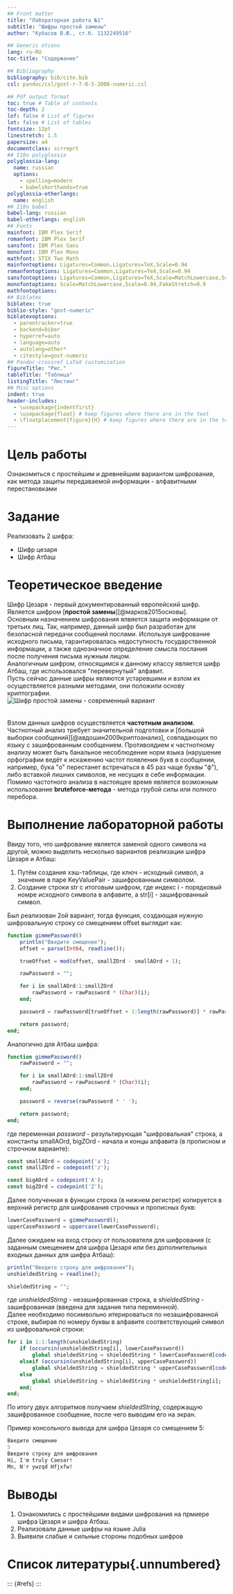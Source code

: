 ```yaml
---
## Front matter
title: "Лабораторная работа №1"
subtitle: "Шифры простой замены"
author: "Кубасов В.Ю., ст.б. 1132249516"

## Generic otions
lang: ru-RU
toc-title: "Содержание"

## Bibliography
bibliography: bib/cite.bib
csl: pandoc/csl/gost-r-7-0-5-2008-numeric.csl

## Pdf output format
toc: true # Table of contents
toc-depth: 2
lof: false # List of figures
lot: false # List of tables
fontsize: 12pt
linestretch: 1.5
papersize: a4
documentclass: scrreprt
## I18n polyglossia
polyglossia-lang:
  name: russian
  options:
	- spelling=modern
	- babelshorthands=true
polyglossia-otherlangs:
  name: english
## I18n babel
babel-lang: russian
babel-otherlangs: english
## Fonts
mainfont: IBM Plex Serif
romanfont: IBM Plex Serif
sansfont: IBM Plex Sans
monofont: IBM Plex Mono
mathfont: STIX Two Math
mainfontoptions: Ligatures=Common,Ligatures=TeX,Scale=0.94
romanfontoptions: Ligatures=Common,Ligatures=TeX,Scale=0.94
sansfontoptions: Ligatures=Common,Ligatures=TeX,Scale=MatchLowercase,Scale=0.94
monofontoptions: Scale=MatchLowercase,Scale=0.94,FakeStretch=0.9
mathfontoptions:
## Biblatex
biblatex: true
biblio-style: "gost-numeric"
biblatexoptions:
  - parentracker=true
  - backend=biber
  - hyperref=auto
  - language=auto
  - autolang=other*
  - citestyle=gost-numeric
## Pandoc-crossref LaTeX customization
figureTitle: "Рис."
tableTitle: "Таблица"
listingTitle: "Листинг"
## Misc options
indent: true
header-includes:
  - \usepackage{indentfirst}
  - \usepackage{float} # keep figures where there are in the text
  - \floatplacement{figure}{H} # keep figures where there are in the text
---
```


# Цель работы

Ознакомиться с простейшим и древнейшим вариантом шифрования, как метода защиты передаваемой информации - алфавитными перестановками

# Задание

Реализовать 2 шифра:
- Шифр цезаря
- Шифр Атбаш 

# Теоретическое введение

Шифр Цезаря - первый документированный европейский шифр. Является шифром [__простой замены__][@марков2015основы].
</br>Основным назначением шифрования ялвяется защита информации от третьих лиц. Так, например, данный шифр был разработан для безопасной передачи сообщений послами. Используя шифрование исходного письма, гарантировалась недоступность государственной информации, а также однозначное определение смысла послания после получения письма нужным лицом.
</br>Аналогичным шифром, относящимся к данному классу является шифр Атбаш, где использовался "перевернутый" алфавит.
</br>Пусть сейчас данные шифры являются устаревшими и взлом их осуществляется разными методами, они положили основу криптографии.
</br>
![Шифр простой замены - современный вариант](image/450px-Dancing_men.jpg)  
</br>
</br> Взлом данных шифров осуществляется __частотным анализом__. Частнотный анализ требует значительной подготовки и [большой выборки сообщений][@авдошин2009криптоанализ], совпадающих по языку с зашифрованным сообщением. Противоядием к частнотному анализу может быть банальное несоблюдение норм языка (нарушение орфографии ведёт к искажению частот появления букв в сообщении, например, бука "о" перестанет встречаться в 45 раз чаще буквы "ф"), либо вставкой лишних символов, не несущих в себе информации.
</br> Помимо частотного анализа в настоящее время является возможным использование __bruteforce-метода__ - метода грубой силы или полного перебора.


# Выполнение лабораторной работы

Ввиду того, что шифрование является заменой одного символа на другой, можно выделить несколько вариантов реализации шифра Цезаря и Атбаш:
1. Путём создания хэш-таблицы, где ключ - исходный символ, а значение в паре KeyValuePair - зашифрованным символом.
2. Создание строки str с итоговым шифром, где индекс i - порядковый номре исходного символа в алфавите, а str[i] - зашифрованный символ. 

Был реализован 2ой вариант, тогда функция, создающая нужную шифровальную строку со смещением offset выглядит как:
```julia
function gimmePassword()
    println("Введите смещение");
    offset = parse(Int64, readline());

    trueOffset = mod(offset, smallZOrd - smallAOrd + 1);

    rawPassword = "";

    for i in smallAOrd:1:smallZOrd
        rawPassword = rawPassword * (Char)(i);
    end;

    password = rawPassword[trueOffset + 1:length(rawPassword)] * rawPassword[1:trueOffset];

    return password;
end;
```

Аналогично для Атбаш шифра:
```julia
function gimmePassword()
    rawPassword = "";

    for i in smallAOrd:1:smallZOrd
        rawPassword = rawPassword * (Char)(i);
    end;

    password = reverse(rawPassword * ' ');

    return password;
end;
```
где переменная _password_ - результирующая "шифровальная" строка, а константы smallAOrd, bigZOrd - начала и концы алфавита (в прописном и строчном варианте):

```julia
const smallAOrd = codepoint('a');
const smallZOrd = codepoint('z');

const bigAOrd = codepoint('A');
const bigZOrd = codepoint('Z');
```

Далее полученная в функции строка (в нижнем регистре) копируется в верхний регистр для шифрования строчных и прописных букв:

```julia
lowerCasePassword = gimmePassword();
upperCasePassword = uppercase(lowerCasePassword);
```

Далее ожидаем на вход строку от пользователя для шифрования (с заданным смещением для шифра Цезаря или без дополнительных входных данных для шифра Атбаш):

```julia
println("Введите строку для шифрования");
unshieldedString = readline();

shieldedString = "";
```
где _unshieldedStirng_ - незашифрованная строка, а _shieldedString_ - зашифрованная (введена для задания типа переменной).
</br> Далее необходимо посимвольно итерироваться по незашифрованной строке, выбирая по номеру буквы в алфавите соответствующий символ из шифровальной строки:

```julia
for i in 1:1:length(unshieldedString)
    if (occursin(unshieldedString[i], lowerCasePassword))
        global shieldedString = shieldedString * lowerCasePassword[codepoint(unshieldedString[i]) - smallAOrd + 1];
    elseif (occursin(unshieldedString[i], upperCasePassword))
        global shieldedString = shieldedString * upperCasePassword[codepoint(unshieldedString[i]) - bigAOrd + 1];
    else
        global shieldedString = shieldedString * unshieldedString[i];
    end;
end;
```

По итогу двух алгоритмов получаем _shieldedString_, содержащую зашифрованное сообщение, после чего выводим его на экран.

Пример консольного вывода для шифра Цезаря со смещением 5:
```julia
Введите смещение
5
Введите строку для шифрования
Hi, I'm truly Caesar!
Mn, N'r ywzqd Hfjxfw!
```

# Выводы

1. Ознакомились с простейшими видами шифрования на прмиере шифра Цезаря и шифра Атбаш.
2. Реализовали данные шифры на языке Julia
3. Выявили слабые и сильные стороны подобных шифров

# Список литературы{.unnumbered}

::: {#refs}
:::
